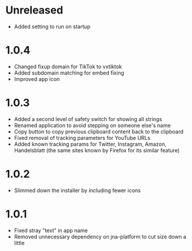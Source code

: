 # Unreleased
- Added setting to run on startup

# 1.0.4
- Changed fixup domain for TikTok to vxtiktok
- Added subdomain matching for embed fixing
- Improved app icon

# 1.0.3
- Added a second level of safety switch for showing all strings
- Renamed application to avoid stepping on someone else's name
- Copy button to copy previous clipboard content back to the clipboard
- Fixed removal of tracking parameters for YouTube URLs
- Added known tracking params for Twitter, Instagram, Amazon, Handelsblatt
  (the same sites known by Firefox for its similar feature)

# 1.0.2
- Slimmed down the installer by including fewer icons

# 1.0.1
- Fixed stray "text" in app name
- Removed unnecessary dependency on jna-platform to cut size down a little
